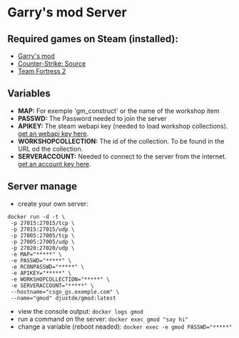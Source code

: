 # Garry's mod Server

## Required games on Steam (installed):
* [Garry's mod](https://store.steampowered.com/app/4000/Garrys_Mod/)
* [Counter-Strike: Source](https://store.steampowered.com/app/240/CounterStrike_Source/?l=german)
* [Team Fortress 2](https://store.steampowered.com/app/440/Team_Fortress_2/)

## Variables
* __MAP:__ For exemple 'gm_construct' or the name of the workshop item
* __PASSWD:__ The Password needed to join the server
* __APIKEY:__ The steam webapi key (needed to load workshop collections). [get an webapi key here](https://steamcommunity.com/dev/apikey).
* __WORKSHOPCOLLECTION:__ The id of the collection. To be found in the URL od the collection.
* __SERVERACCOUNT:__ Needed to connect to the server from the internet. [get an account key here](https://steamcommunity.com/dev/managegameservers).

## Server manage
* create your own server: 
```
docker run -d -t \
 -p 27015:27015/tcp \
 -p 27015:27015/udp \
 -p 27005:27005/tcp \
 -p 27005:27005/udp \
 -p 27020:27020/udp \
 -e MAP="*****" \
 -e PASSWD="*****" \
 -e RCONPASSWD="*****" \
 -e APIKEY="*****" \
 -e WORKSHOPCOLLECTION="*****" \
 -e SERVERACCOUNT="*****" \
 --hostname="csgo_gs.exemple.com" \
 --name="gmod" djustde/gmod:latest
```
* view the console output: `docker logs gmod`
* run a command on the server: `docker exec gmod "say hi"`
* change a variable (reboot neaded): `docker exec -e gmod PASSWD="*****"`
